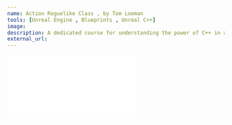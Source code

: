 ```yaml
---
name: Action Roguelike Class , by Tom Looman
tools: [Unreal Engine , Blueprints , Unreal C++]
image: 
description: A dedicated course for understanding the power of C++ in a very powerful engine (Unreal Engine).
external_url:
---
```




<div class="video">
  <iframe src="\Portfolio\images\Projects\ActionRoguelike\ActionRoguelike_Gameplay.mp4" frameborder="0" allowfullscreen></iframe>
</div>